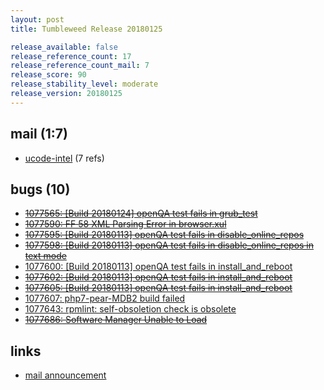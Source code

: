 ```yaml
---
layout: post
title: Tumbleweed Release 20180125

release_available: false
release_reference_count: 17
release_reference_count_mail: 7
release_score: 90
release_stability_level: moderate
release_version: 20180125
---
```


## mail (1:7)

- [ucode-intel](https://lists.opensuse.org/opensuse-factory/2018-01/msg00622.html) (7 refs)

## bugs (10)

<!--more-->

- ~~[1077565: [Build 20180124] openQA test fails in grub_test](https://bugzilla.opensuse.org/show_bug.cgi?id=1077565)~~
- ~~[1077590: FF 58 XML Parsing Error in browser.xul](https://bugzilla.opensuse.org/show_bug.cgi?id=1077590)~~
- ~~[1077595: [Build 20180113] openQA test fails in disable_online_repos](https://bugzilla.opensuse.org/show_bug.cgi?id=1077595)~~
- ~~[1077598: [Build 20180113] openQA test fails in disable_online_repos in text mode](https://bugzilla.opensuse.org/show_bug.cgi?id=1077598)~~
- [1077600: [Build 20180113] openQA test fails in install_and_reboot](https://bugzilla.opensuse.org/show_bug.cgi?id=1077600)
- ~~[1077602: [Build 20180113] openQA test fails in install_and_reboot](https://bugzilla.opensuse.org/show_bug.cgi?id=1077602)~~
- ~~[1077605: [Build 20180113] openQA test fails in install_and_reboot](https://bugzilla.opensuse.org/show_bug.cgi?id=1077605)~~
- [1077607: php7-pear-MDB2 build failed](https://bugzilla.opensuse.org/show_bug.cgi?id=1077607)
- [1077643: rpmlint: self-obsoletion check is obsolete](https://bugzilla.opensuse.org/show_bug.cgi?id=1077643)
- ~~[1077686: Software Manager Unable to Load](https://bugzilla.opensuse.org/show_bug.cgi?id=1077686)~~



## links

- [mail announcement](https://lists.opensuse.org/opensuse-factory/2018-01/msg00607.html)
